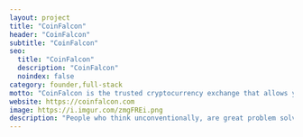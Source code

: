 ```yaml
---
layout: project
title: "CoinFalcon"
header: "CoinFalcon"
subtitle: "CoinFalcon"
seo:
  title: "CoinFalcon"
  description: "CoinFalcon"
  noindex: false
category: founder,full-stack
motto: "CoinFalcon is the trusted cryptocurrency exchange that allows you to buy, sell, and track the price of Bitcoin, Ethereum etc."
website: https://coinfalcon.com
image: https://i.imgur.com/zmgFREi.png
description: "People who think unconventionally, are great problem solvers and see opportunities where others see only challenges."
---
```

